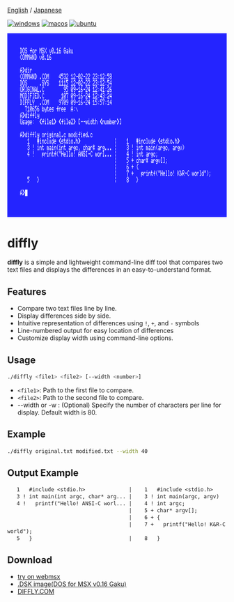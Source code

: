 [English](README.md) / [Japanese](README.ja.md)

[![windows](https://github.com/renatus-xxxx/diffly/workflows/windows/badge.svg)](https://github.com/renatus-xxxx/diffly/actions?query=workflow%3Awindows)
[![macos](https://github.com/renatus-xxxx/diffly/workflows/macos/badge.svg)](https://github.com/renatus-xxxx/diffly/actions?query=workflow%3Amacos)
[![ubuntu](https://github.com/renatus-xxxx/diffly/workflows/ubuntu/badge.svg)](https://github.com/renatus-xxxx/diffly/actions?query=workflow%3Aubuntu)

<img src="https://raw.githubusercontent.com/renatus-xxxx/diffly/main/images/tether.png" title="tether" />

# diffly

**diffly** is a simple and lightweight command-line diff tool that compares two text files and displays the differences in an easy-to-understand format.


## Features

- Compare two text files line by line.
- Display differences side by side.
- Intuitive representation of differences using `!`, `+`, and `-` symbols
- Line-numbered output for easy location of differences
- Customize display width using command-line options.

## Usage
```bash
./diffly <file1> <file2> [--width <number>]
```

- `<file1>`: Path to the first file to compare.
- `<file2>`: Path to the second file to compare.
- --width <number> or -w <number>: (Optional) Specify the number of characters per line for display. Default width is 80.

## Example
```bash
./diffly original.txt modified.txt --width 40
```
## Output Example

```
   1   #include <stdio.h>              |    1   #include <stdio.h>             
   3 ! int main(int argc, char* arg... |    3 ! int main(argc, argv)           
   4 !   printf("Hello! ANSI-C worl... |    4 ! int argc;                      
                                       |    5 + char* argv[];                  
                                       |    6 + {                              
                                       |    7 +   printf("Hello! K&R-C world");
   5   }                               |    8   }                              
```

## Download
- [try on webmsx](https://webmsx.org/?MACHINE=MSXTRJ&DISKA_URL=https://raw.githubusercontent.com/renatus-xxxx/diffly/main/bin/DIFFLY.DSK&FAST_BOOT)
- [.DSK image(DOS for MSX v0.16 Gaku)](https://raw.githubusercontent.com/renatus-xxxx/diffly/main/bin/DIFFLY.DSK)
- [DIFFLY.COM](https://raw.githubusercontent.com/renatus-xxxx/diffly/main/bin/DIFFLY.COM)